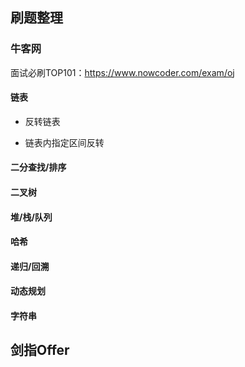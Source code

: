 
## 刷题整理


### 牛客网

面试必刷TOP101：https://www.nowcoder.com/exam/oj

#### 链表

- 反转链表

- 链表内指定区间反转


#### 二分查找/排序


#### 二叉树

#### 堆/栈/队列

#### 哈希

#### 递归/回溯

#### 动态规划


#### 字符串

## 剑指Offer